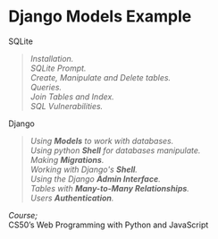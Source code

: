 # Django Models Example

SQLite  
>_Installation._  
_SQLite Prompt._  
_Create, Manipulate and Delete tables._  
_Queries._  
_Join Tables and Index._  
_SQL Vulnerabilities._  

Django  
>_Using **Models** to work with databases._  
_Using python **Shell** for databases manipulate._  
_Making **Migrations**._  
_Working with Django's **Shell**._  
_Using the Django **Admin Interface**._  
_Tables with **Many-to-Many Relationships**._  
_Users **Authentication**._  

_Course;_  
CS50’s Web Programming with Python and JavaScript

